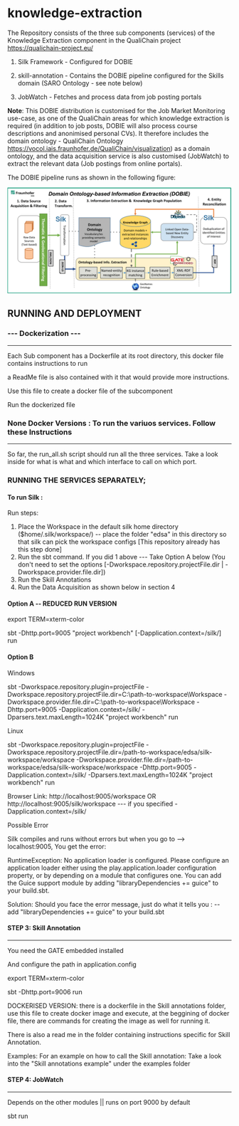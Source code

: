 # knowledge-extraction

The Repository consists of the three sub components (services) of the Knowledge Extraction component in the QualiChain project https://qualichain-project.eu/

1. Silk Framework - Configured for DOBIE

2. skill-annotation - Contains the DOBIE pipeline configured for the Skills domain (SARO Ontology - see note below)

3. JobWatch - Fetches and process data from job posting portals 

**Note**: This DOBIE distribution is customised for the Job Market Monitoring use-case, as one of the QualiChain areas for which knowledge extraction is required (in addition to job posts, DOBIE will also process course descriptions and anonimised personal CVs). It therefore includes the domain ontology - QualiChain Ontology https://vocol.iais.fraunhofer.de/QualiChain/visualization)  as a domain ontology, and the data acquisition service is also customised (JobWatch) to extract the relevant data (Job postings from online portals).

The DOBIE pipeline runs as shown in the following figure:

![DOBIE](images/dobie-generic-pipeline.png?raw=true "Domain Ontology Based Information Extraction Pipeline")

## RUNNING AND DEPLOYMENT
### --- Dockerization ---
-----------------------------------------------
Each Sub component has a Dockerfile at its root directory, this docker file contains instructions to run

a ReadMe file is also contained with it that would provide more instructions.


Use this file to create a docker file of the subcomponent

Run the dockerized file


### None Docker Versions : To run the variuos services. Follow these Instructions
-----------------------------------------------------------------------

So far, the run_all.sh script should run all the three services.
Take a look inside for what is what and which interface to call on which port.


### RUNNING THE SERVICES SEPARATELY;

#### To run Silk :

Run steps:
1. Place the Workspace in the default silk home directory ($home/.silk/workspace/) -- place the folder "edsa" in this directory so that silk can pick the workspace configs
   [This repository already has this step done]
2. Run the sbt command. If you did 1 above --- Take Option A below (You don't need to set the options [-Dworkspace.repository.projectFile.dir | -Dworkspace.provider.file.dir])
3. Run the Skill Annotations
4. Run the Data Acquisition as shown below in section 4


#### Option A -- REDUCED RUN VERSION

export TERM=xterm-color

sbt -Dhttp.port=9005 "project workbench" [-Dapplication.context=/silk/] run

#### Option B

Windows

sbt -Dworkspace.repository.plugin=projectFile -Dworkspace.repository.projectFile.dir=C:\path-to-workspace\Workspace -Dworkspace.provider.file.dir=C:\path-to-workspace\Workspace  -Dhttp.port=9005 -Dapplication.context=/silk/ -Dparsers.text.maxLength=1024K "project workbench" run

Linux

sbt -Dworkspace.repository.plugin=projectFile -Dworkspace.repository.projectFile.dir=/path-to-workspace/edsa/silk-workspace/workspace -Dworkspace.provider.file.dir=/path-to-workspace/edsa/silk-workspace/workspace  -Dhttp.port=9005 -Dapplication.context=/silk/ -Dparsers.text.maxLength=1024K "project workbench" run


Browser Link: http://localhost:9005/workspace  OR http://localhost:9005/silk/workspace --- if you specified -Dapplication.context=/silk/


Possible Error

Silk compiles and runs without errors but when you go to --> localhost:9005, You get the error:

RuntimeException: No application loader is configured. Please configure an application loader either using the play.application.loader configuration property, or by depending on a module that configures one. You can add the Guice support module by adding "libraryDependencies += guice" to your build.sbt.

Solution:
Should you face the error message, just do what it tells you :  -- add "libraryDependencies += guice" to your build.sbt



#### STEP 3: Skill Annotation
----------------------------------
You need the GATE embedded installed

And configure the path in application.config

export TERM=xterm-color

sbt -Dhttp.port=9006 run

DOCKERISED VERSION: there is a dockerfile in the Skill annotations folder, use this file to create docker image and execute, at the beggining of docker file, there are commands for creating
the image as well for running it.

There is also a read me in the folder containing instructions specific for Skill Annotation.

Examples: For an example on how to call the Skill annotation: Take a look into the "Skill annotations example" under the examples folder


#### STEP 4: JobWatch
-----------------------------------------------
Depends on the other modules || runs on port 9000 by default
 
sbt run

